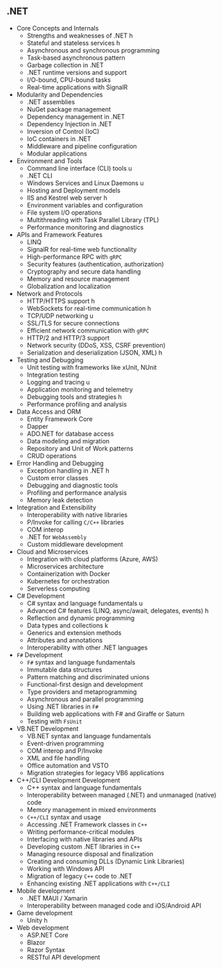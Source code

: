 ## .NET

- Core Concepts and Internals
  - Strengths and weaknesses of .NET h
  - Stateful and stateless services h
  - Asynchronous and synchronous programming
  - Task-based asynchronous pattern
  - Garbage collection in .NET
  - .NET runtime versions and support
  - I/O-bound, CPU-bound tasks
  - Real-time applications with SignalR
- Modularity and Dependencies
  - .NET assemblies
  - NuGet package management
  - Dependency management in .NET
  - Dependency Injection in .NET
  - Inversion of Control (IoC)
  - IoC containers in .NET
  - Middleware and pipeline configuration
  - Modular applications
- Environment and Tools
  - Command line interface (CLI) tools u
  - .NET CLI
  - Windows Services and Linux Daemons u
  - Hosting and Deployment models
  - IIS and Kestrel web server h
  - Environment variables and configuration
  - File system I/O operations
  - Multithreading with Task Parallel Library (TPL)
  - Performance monitoring and diagnostics
- APIs and Framework Features
  - LINQ
  - SignalR for real-time web functionality
  - High-performance RPC with `gRPC`
  - Security features (authentication, authorization)
  - Cryptography and secure data handling
  - Memory and resource management
  - Globalization and localization
- Network and Protocols
  - HTTP/HTTPS support h
  - WebSockets for real-time communication h
  - TCP/UDP networking u
  - SSL/TLS for secure connections
  - Efficient network communication with `gRPC`
  - HTTP/2 and HTTP/3 support
  - Network security (DDoS, XSS, CSRF prevention)
  - Serialization and deserialization (JSON, XML) h
- Testing and Debugging
  - Unit testing with frameworks like xUnit, NUnit
  - Integration testing
  - Logging and tracing u
  - Application monitoring and telemetry
  - Debugging tools and strategies h
  - Performance profiling and analysis
- Data Access and ORM
  - Entity Framework Core
  - Dapper
  - ADO.NET for database access
  - Data modeling and migration
  - Repository and Unit of Work patterns
  - CRUD operations
- Error Handling and Debugging
  - Exception handling in .NET h
  - Custom error classes
  - Debugging and diagnostic tools
  - Profiling and performance analysis
  - Memory leak detection
- Integration and Extensibility
  - Interoperability with native libraries
  - P/Invoke for calling `C/C++` libraries
  - COM interop
  - .NET for `WebAssembly`
  - Custom middleware development
- Cloud and Microservices
  - Integration with cloud platforms (Azure, AWS)
  - Microservices architecture
  - Containerization with Docker
  - Kubernetes for orchestration
  - Serverless computing
- C# Development
  - C# syntax and language fundamentals u
  - Advanced C# features (LINQ, async/await, delegates, events) h
  - Reflection and dynamic programming
  - Data types and collections k
  - Generics and extension methods
  - Attributes and annotations
  - Interoperability with other .NET languages
- `F#` Development
  - `F#` syntax and language fundamentals
  - Immutable data structures
  - Pattern matching and discriminated unions
  - Functional-first design and development
  - Type providers and metaprogramming
  - Asynchronous and parallel programming
  - Using .NET libraries in `F#`
  - Building web applications with F# and Giraffe or Saturn
  - Testing with `FsUnit`
- VB.NET Development
  - VB.NET syntax and language fundamentals
  - Event-driven programming
  - COM interop and P/Invoke
  - XML and file handling
  - Office automation and VSTO
  - Migration strategies for legacy VB6 applications
- C++/CLI Development Development
  - C++ syntax and language fundamentals
  - Interoperability between managed (.NET) and unmanaged (native) code
  - Memory management in mixed environments
  - `C++/CLI` syntax and usage
  - Accessing .NET Framework classes in `C++`
  - Writing performance-critical modules
  - Interfacing with native libraries and APIs
  - Developing custom .NET libraries in `C++`
  - Managing resource disposal and finalization
  - Creating and consuming DLLs (Dynamic Link Libraries)
  - Working with Windows API
  - Migration of legacy `C++` code to .NET
  - Enhancing existing .NET applications with `C++/CLI`
- Mobile development
  - .NET MAUI / Xamarin
  - Interoperability between managed code and iOS/Android API
- Game development
  - Unity h
- Web development
  - ASP.NET Core
  - Blazor
  - Razor Syntax
  - RESTful API development
